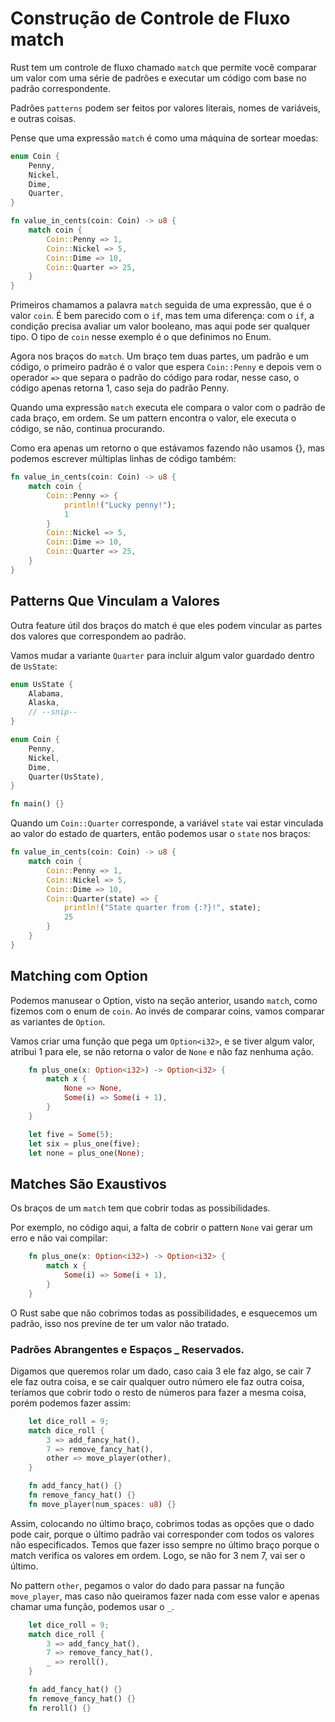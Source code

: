 # Construção de Controle de Fluxo match

Rust tem um controle de fluxo chamado ```match``` que permite você comparar um valor com uma série de padrões e executar um código com base no padrão correspondente. 

Padrões ```patterns``` podem ser feitos por valores literais, nomes de variáveis, e outras coisas. 

Pense que uma expressão ```match``` é como uma máquina de sortear moedas:

```rust
enum Coin {
    Penny,
    Nickel,
    Dime,
    Quarter,
}

fn value_in_cents(coin: Coin) -> u8 {
    match coin {
        Coin::Penny => 1,
        Coin::Nickel => 5,
        Coin::Dime => 10,
        Coin::Quarter => 25,
    }
}
```

Primeiros chamamos a palavra ```match``` seguida de uma expressão, que é o valor ```coin```. É bem parecido com o ```if```, mas tem uma diferença: com o ```if```, a condição precisa avaliar um valor booleano, mas aqui pode ser qualquer tipo. O tipo de ```coin``` nesse exemplo é o que definimos no Enum.

Agora nos braços do ```match```. Um braço tem duas partes, um padrão e um código, o primeiro padrão é o valor que espera ```Coin::Penny``` e depois vem o operador ```=>``` que separa o padrão do código para rodar, nesse caso, o código apenas retorna 1, caso seja do padrão Penny.

Quando uma expressão ```match``` executa ele compara o valor com o padrão de cada braço, em ordem. Se um pattern encontra o valor, ele executa o código, se não, continua procurando. 

Como era apenas um retorno o que estávamos fazendo não usamos {}, mas podemos escrever múltiplas linhas de código também: 

```rust
fn value_in_cents(coin: Coin) -> u8 {
    match coin {
        Coin::Penny => {
            println!("Lucky penny!");
            1
        }
        Coin::Nickel => 5,
        Coin::Dime => 10,
        Coin::Quarter => 25,
    }
}
```


## Patterns Que Vinculam a Valores

Outra feature útil dos braços do match é que eles podem vincular as partes dos valores que correspondem ao padrão. 

Vamos mudar a variante ```Quarter``` para incluir algum valor guardado dentro de ```UsState```: 

```rust
enum UsState {
    Alabama,
    Alaska,
    // --snip--
}

enum Coin {
    Penny,
    Nickel,
    Dime,
    Quarter(UsState),
}

fn main() {}
```

Quando um ```Coin::Quarter``` corresponde, a variável ```state``` vai estar vinculada ao valor do estado de quarters, então podemos usar o ```state``` nos braços: 

```rust
fn value_in_cents(coin: Coin) -> u8 {
    match coin {
        Coin::Penny => 1,
        Coin::Nickel => 5,
        Coin::Dime => 10,
        Coin::Quarter(state) => {
            println!("State quarter from {:?}!", state);
            25
        }
    }
}
```


## Matching com Option

Podemos manusear o Option, visto na seção anterior, usando ```match```, como fizemos com o enum de ```coin```. Ao invés de comparar coins, vamos comparar as variantes de ```Option```.

Vamos criar uma função que pega um ```Option<i32>```, e se tiver algum valor, atribui 1 para ele, se não retorna o valor de ```None``` e não faz nenhuma ação. 

```rust
    fn plus_one(x: Option<i32>) -> Option<i32> {
        match x {
            None => None,
            Some(i) => Some(i + 1),
        }
    }

    let five = Some(5);
    let six = plus_one(five);
    let none = plus_one(None);
```


## Matches São Exaustivos 

Os braços de um ```match``` tem que cobrir todas as possibilidades. 

Por exemplo, no código aqui, a falta de cobrir o pattern ```None``` vai gerar um erro e não vai compilar: 

```rust
    fn plus_one(x: Option<i32>) -> Option<i32> {
        match x {
            Some(i) => Some(i + 1),
        }
    }
```

O Rust sabe que não cobrimos todas as possibilidades, e esquecemos um padrão, isso nos previne de ter um valor não tratado. 


### Padrões Abrangentes e Espaços _ Reservados.

Digamos que queremos rolar um dado, caso caia 3 ele faz algo, se cair 7 ele faz outra coisa, e se cair qualquer outro número ele faz outra coisa, teríamos que cobrir todo o resto de números para fazer a mesma coisa, porém podemos fazer assim:

```rust
    let dice_roll = 9;
    match dice_roll {
        3 => add_fancy_hat(),
        7 => remove_fancy_hat(),
        other => move_player(other),
    }

    fn add_fancy_hat() {}
    fn remove_fancy_hat() {}
    fn move_player(num_spaces: u8) {}
```

Assim, colocando no último braço, cobrimos todas as opções que o dado pode cair, porque o último padrão vai corresponder com todos os valores não especificados. Temos que fazer isso sempre no último  braço porque o match verifica os valores em ordem. Logo, se não for 3 nem 7, vai ser o último. 

No pattern ```other```, pegamos o valor do dado para passar na função ```move_player```, mas caso não queiramos fazer nada com esse valor e apenas chamar uma função, podemos usar o ```_```.

```rust
    let dice_roll = 9;
    match dice_roll {
        3 => add_fancy_hat(),
        7 => remove_fancy_hat(),
        _ => reroll(),
    }

    fn add_fancy_hat() {}
    fn remove_fancy_hat() {}
    fn reroll() {}
```

